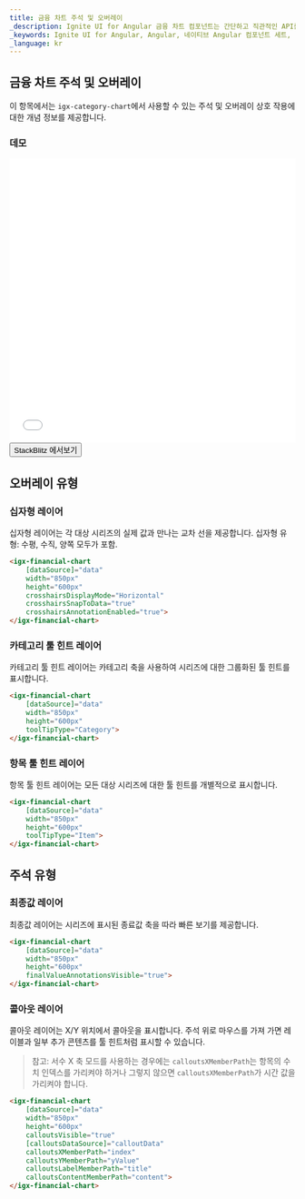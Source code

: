 ```yaml
---
title: 금융 차트 주석 및 오버레이
_description: Ignite UI for Angular 금융 차트 컴포넌트는 간단하고 직관적인 API를 사용하여 재무 데이터를 표시하도록 쉽게 구성되어 있으며, 사용자가 데이터를 바인딩하면 차트는 데이터를 시각화하고 해석할 수 있는 다양한 방법을 제공합니다.
_keywords: Ignite UI for Angular, Angular, 네이티브 Angular 컴포넌트 세트, 네이티브 Angular 컨트롤, 네이티브 Angular 컴포넌트, 네이티브 Angular 컴포넌트 라이브러리, Angular 차트, Angular 차트 컨트롤, Angular 차트 예제, Angular 그리드 컴포넌트, Angular 차트 컴포넌트, Angular 금융 차트
_language: kr
---
```

## 금융 차트 주석 및 오버레이

이 항목에서는 `igx-category-chart`에서 사용할 수 있는 주석 및 오버레이 상호 작용에 대한 개념 정보를 제공합니다.

### 데모
<div class="sample-container" style="height: 500px">
    <iframe id="financial-chart-annotations-iframe" src='{environment:demosBaseUrl}/charts/financial-chart-annotations' width="100%" height="100%" seamless frameBorder="0" onload="onSampleIframeContentLoaded(this);"></iframe>
</div>
<div>
    <button data-localize="stackblitz" class="stackblitz-btn"   data-iframe-id="financial-chart-annotations-iframe" data-demos-base-url="{environment:demosBaseUrl}">StackBlitz 에서보기
    </button>
</div>
<div class="divider--half"></div>

## 오버레이 유형

### 십자형 레이어

십자형 레이어는 각 대상 시리즈의 실제 값과 만나는 교차 선을 제공합니다.  십자형 유형: 수평, 수직, 양쪽 모두가 포함.

```html
<igx-financial-chart
    [dataSource]="data"
    width="850px"
    height="600px"
    crosshairsDisplayMode="Horizontal"
    crosshairsSnapToData="true"
    crosshairsAnnotationEnabled="true">
</igx-financial-chart>
```

### 카테고리 툴 힌트 레이어

카테고리 툴 힌트 레이어는 카테고리 축을 사용하여 시리즈에 대한 그룹화된 툴 힌트를 표시합니다.

```html
<igx-financial-chart
    [dataSource]="data"
    width="850px"
    height="600px"
    toolTipType="Category">
</igx-financial-chart>
```

### 항목 툴 힌트 레이어

항목 툴 힌트 레이어는 모든 대상 시리즈에 대한 툴 힌트를 개별적으로 표시합니다.

```html
<igx-financial-chart
    [dataSource]="data"
    width="850px"
    height="600px"
    toolTipType="Item">
</igx-financial-chart>
```

## 주석 유형

### 최종값 레이어

최종값 레이어는 시리즈에 표시된 종료값 축을 따라 빠른 보기를 제공합니다.

```html
<igx-financial-chart
    [dataSource]="data"
    width="850px"
    height="600px"
    finalValueAnnotationsVisible="true">
</igx-financial-chart>
```

### 콜아웃 레이어

콜아웃 레이어는 X/Y 위치에서 콜아웃을 표시합니다. 주석 위로 마우스를 가져 가면 레이블과 일부 추가 콘텐츠를 툴 힌트처럼 표시할 수 있습니다.

> 참고: 서수 X 축 모드를 사용하는 경우에는 `calloutsXMemberPath`는 항목의 수치 인덱스를 가리켜야 하거나 그렇지 않으면 `calloutsXMemberPath`가 시간 값을 가리켜야 합니다.

```html
<igx-financial-chart
    [dataSource]="data"
    width="850px"
    height="600px"
    calloutsVisible="true"
    [calloutsDataSource]="calloutData"
    calloutsXMemberPath="index"
    calloutsYMemberPath="yValue"
    calloutsLabelMemberPath="title"
    calloutsContentMemberPath="content">
</igx-financial-chart>
```
